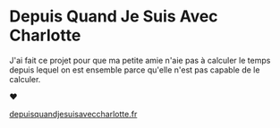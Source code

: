 # Depuis Quand Je Suis Avec Charlotte

J'ai fait ce projet pour que ma petite amie n'aie pas à calculer le temps depuis lequel on est ensemble parce qu'elle n'est pas capable de le calculer.

❤️

[depuisquandjesuisaveccharlotte.fr](https://www.depuisquandjesuisaveccharlotte.fr)
